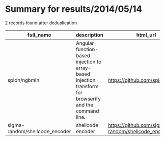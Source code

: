 
# Summary for results/2014/05/14
    
2 records found after deduplication

| full_name | description | html_url | matched_list | matched_count | pushed_at | size | stargazers_count | language | forks_count | vul_ids |
|--------------------------------|----------------------------------------------------------------------------------------------------------|---------------------------------------------------|-----------------------|-----------------|---------------------------|--------|--------------------|------------|---------------|-----------|
| spion/ngbmin | Angular function-based injection to array-based injection transform for browserify and the command line. | https://github.com/spion/ngbmin | ['command injection'] | 1 | 2014-05-14 19:31:49+00:00 | 190 | 0 | JavaScript | 0 | [] |
| sigma-random/shellcode_encoder | shellcode encoder | https://github.com/sigma-random/shellcode_encoder | ['shellcode'] | 1 | 2014-05-14 04:09:03+00:00 | 748 | 1 | Python | 0 | [] |
